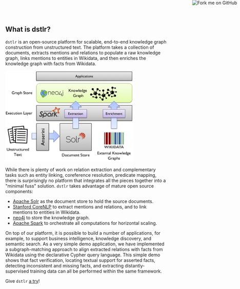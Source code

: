 ## What is dstlr?

<a href="https://github.com/dstlry/dstlr"><img width="149" height="149" src="https://github.blog/wp-content/uploads/2008/12/forkme_right_gray_6d6d6d.png?resize=149%2C149" style="position: absolute; top: 0; right: 0; border: 0; z-index:9999;" alt="Fork me on GitHub" data-recalc-dims="1"></a>

`dstlr` is an open-source platform for scalable, end-to-end knowledge graph construction from unstructured text.
The platform takes a collection of documents, extracts mentions and relations to populate a raw knowledge graph, links mentions to entities in Wikidata, and then enriches the knowledge graph with facts from Wikidata.

<img width="400px" src="architecture.png">

While there is plenty of work on relation extraction and complementary tasks such as entity linking, coreference resolution, predicate mapping, there is surprisingly no platform that integrates all the pieces together into a "minimal fuss" solution.
`dstlr` takes advantage of mature open source components:

+ [Apache Solr](https://lucene.apache.org/solr/) as the document store to hold the source documents.
+ [Stanford CoreNLP](https://stanfordnlp.github.io/CoreNLP/) to extract mentions and relations, and to link mentions to entities in Wikidata.
+ [neo4j](https://neo4j.com/) to store the knowledge graph.
+ [Apache Spark](https://spark.apache.org/) to orchestrate all computations for horizontal scaling.

On top of our platform, it is possible to build a number of applications, for example, to support business intelligence, knowledge discovery, and semantic search.
As a very simple demo application, we have implemented a subgraph-matching approach to align extracted relations with facts from Wikidata using the declarative Cypher query language.
This simple demo shows that fact verification, locating textual support for asserted facts, detecting inconsistent and missing facts, and extracting distantly-supervised training data can all be performed within the same framework.

Give `dstlr` [a try](https://github.com/dstlry/dstlr)!
